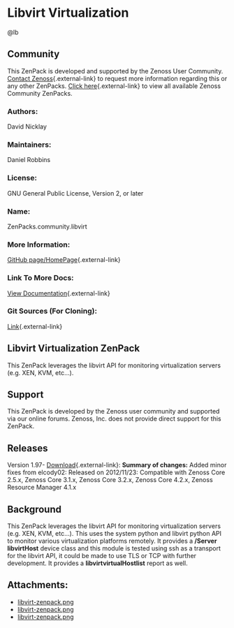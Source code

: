 # Libvirt Virtualization

@lb[](img/zenpack-libvirt-zenpack.png)

## Community

This ZenPack is developed and supported by the Zenoss User Community.
[Contact Zenoss](https://tryit.zenoss.com/zenpack-contact/){.external-link} to
request more information regarding this or any other ZenPacks. [Click here](https://zenoss.com/product/zenpacks?f%5B0%5D=im_field_zenpack_category:1021){.external-link} to
view all available Zenoss Community ZenPacks.

### Authors:

David Nicklay

### Maintainers:

Daniel Robbins

### License:

GNU General Public License, Version 2, or later

### Name:

ZenPacks.community.libvirt

### More Information:

[GitHub page/HomePage](https://github.com/zenoss/ZenPacks.community.libvirt){.external-link}

### Link To More Docs:

[View Documentation](http://community.zenoss.org/docs/DOC-4687){.external-link}

### Git Sources (For Cloning):

[Link](https://github.com/zenoss/ZenPacks.community.libvirt.git){.external-link}

## Libvirt Virtualization ZenPack

This ZenPack leverages the libvirt API for monitoring virtualization
servers (e.g. XEN, KVM, etc...).

## Support

This ZenPack is developed by the Zenoss user community and supported via
our online forums. Zenoss, Inc. does not provide direct support for this
ZenPack.

## Releases

Version 1.97- [Download](https://storage.googleapis.com/zenpacks/ZenPacks.community.libvirt/1.97/ZenPacks.community.libvirt-1.97.egg){.external-link}:   **Summary of changes:** Added minor fixes from elcody02:   Released on 2012/11/23:   Compatible with Zenoss Core 2.5.x, Zenoss Core 3.1.x, Zenoss Core
    3.2.x, Zenoss Core 4.2.x, Zenoss Resource Manager 4.1.x

## Background

This ZenPack leverages the libvirt API for monitoring virtualization
servers (e.g. XEN, KVM, etc...). This uses the system python and libvirt
python API to monitor various virtualization platforms remotely. It
provides a **/Server libvirtHost** device class and this module is
tested using ssh as a transport for the libvirt API, it could be made to
use TLS or TCP with further development. It provides a
**libvirtvirtualHostlist** report as well.

## Attachments:

-   [libvirt-zenpack.png](img/zenpack-libvirt-zenpack.png)
-   [libvirt-zenpack.png](img/zenpack-libvirt-zenpack.png)
-   [libvirt-zenpack.png](img/zenpack-libvirt-zenpack.png)

